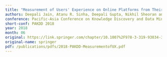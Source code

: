 ```yaml
---
title: "Measurement of Users' Experience on Online Platforms from Their Behavior Logs"
authors: Deepali Jain, Atanu R. Sinha, Deepali Gupta, Nikhil Sheoran and Sopan Khosla
conference: Pacific-Asia Conference on Knowledge Discovery and Data Mining
short-conf: PAKDD 2018
year: 2018
month: 06
original: https://link.springer.com/chapter/10.1007%2F978-3-319-93034-3_38
original-name: springer
pdf: /publications/pdfs/2018-PAKDD-MeasurementofUX.pdf
---
```

